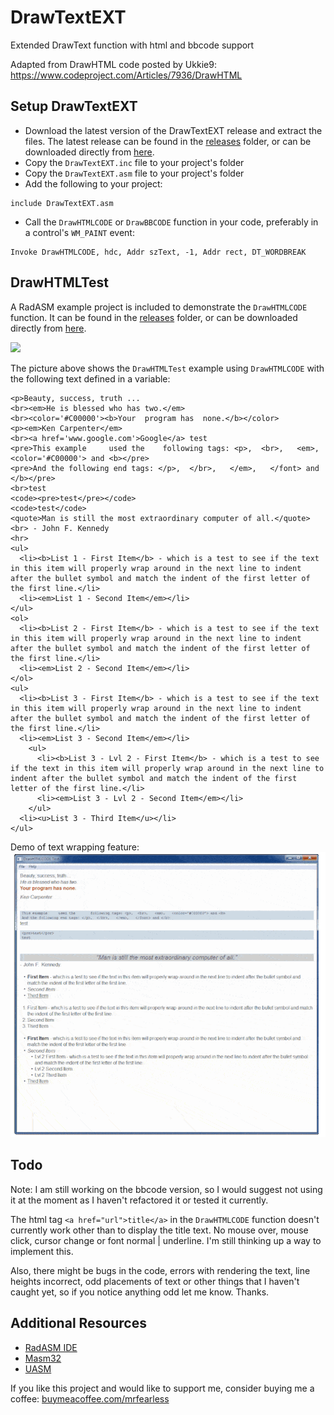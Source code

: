 # DrawTextEXT
Extended DrawText function with html and bbcode support

Adapted from DrawHTML code posted by Ukkie9:  https://www.codeproject.com/Articles/7936/DrawHTML

## Setup DrawTextEXT

* Download the latest version of the DrawTextEXT release and extract the files. The latest release can be found in the [releases](https://github.com/mrfearless/DrawTextEXT/tree/master/releases) folder, or can be downloaded directly from [here](https://github.com/mrfearless/DrawTextEXT/blob/master/releases/DrawTextEXT.zip?raw=true).
* Copy the `DrawTextEXT.inc` file to your project's folder
* Copy the `DrawTextEXT.asm` file to your project's folder
* Add the following to your project:
```assembly
include DrawTextEXT.asm
```
* Call the `DrawHTMLCODE` or `DrawBBCODE` function in your code, preferably in a control's `WM_PAINT` event:
```assembly
Invoke DrawHTMLCODE, hdc, Addr szText, -1, Addr rect, DT_WORDBREAK
```
## DrawHTMLTest

A RadASM example project is included to demonstrate the `DrawHTMLCODE` function. It can be found in the [releases](https://github.com/mrfearless/DrawTextEXT/tree/master/releases) folder, or can be downloaded directly from [here](https://github.com/mrfearless/DrawTextEXT/blob/master/releases/DrawHTMLTest.zip?raw=true).

![](./assets/DrawHTMLCODETest.png) 

The picture above shows the `DrawHTMLTest` example using `DrawHTMLCODE` with the following text defined in a variable:

```
<p>Beauty, success, truth ...
<br><em>He is blessed who has two.</em>
<br><color='#C00000'><b>Your  program has  none.</b></color>
<p><em>Ken Carpenter</em>
<br><a href='www.google.com'>Google</a> test
<pre>This example     used the    following tags: <p>,  <br>,   <em>,   <color='#C00000'> and <b></pre>
<pre>And the following end tags: </p>,  </br>,   </em>,   </font> and </b></pre>
<br>test
<code><pre>test</pre></code>
<code>test</code>
<quote>Man is still the most extraordinary computer of all.</quote>
<br> - John F. Kennedy
<hr>
<ul>
  <li><b>List 1 - First Item</b> - which is a test to see if the text in this item will properly wrap around in the next line to indent after the bullet symbol and match the indent of the first letter of the first line.</li>
  <li><em>List 1 - Second Item</em></li>
</ul>
<ol>
  <li><b>List 2 - First Item</b> - which is a test to see if the text in this item will properly wrap around in the next line to indent after the bullet symbol and match the indent of the first letter of the first line.</li>
  <li><em>List 2 - Second Item</em></li>
</ol>
<ul>
  <li><b>List 3 - First Item</b> - which is a test to see if the text in this item will properly wrap around in the next line to indent after the bullet symbol and match the indent of the first letter of the first line.</li>
  <li><em>List 3 - Second Item</em></li>
    <ul>
      <li><b>List 3 - Lvl 2 - First Item</b> - which is a test to see if the text in this item will properly wrap around in the next line to indent after the bullet symbol and match the indent of the first letter of the first line.</li>
      <li><em>List 3 - Lvl 2 - Second Item</em></li>
    </ul>
  <li><u>List 3 - Third Item</u></li>
</ul> 
```

Demo of text wrapping feature:
![](https://github.com/mrfearless/DrawTextEXT/blob/master/assets/DrawHTMLCODETest.gif)


## Todo

Note: I am still working on the bbcode version, so I would suggest not using it at the moment as I haven't refactored it or tested it currently. 

The html tag `<a href="url">title</a>` in the `DrawHTMLCODE` function doesn't currently work other than to display the title text. No mouse over, mouse click, cursor change or font normal | underline. I'm still thinking up a way to implement this.

Also, there might be bugs in the code, errors with rendering the text, line heights incorrect, odd placements of text or other things that I haven't caught yet, so if you notice anything odd let me know. Thanks.

## Additional Resources

* [RadASM IDE](http://www.softpedia.com/get/Programming/File-Editors/RadASM.shtml)
* [Masm32](http://www.masm32.com/masmdl.htm)
* [UASM](http://www.terraspace.co.uk/uasm.html)

If you like this project and would like to support me, consider buying me a coffee: [buymeacoffee.com/mrfearless](https://www.buymeacoffee.com/mrfearless)